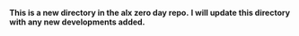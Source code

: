 **This is a new directory in the alx zero day repo.**
**I will update this directory with any new developments added.**
